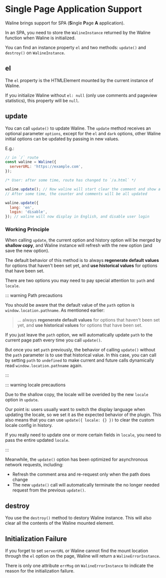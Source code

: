 # Single Page Application Support

Waline brings support for SPA (**S**ingle **P**age **A** application).

In an SPA, you need to store the `WalineInstance` returned by the Waline function when Waline is initialized.

You can find an instance property `el` and two methods: `update()` and `destroy()` on `WalineInstance`.

## el

The `el` property is the HTMLElement mounted by the current instance of Waline.

If you initialize Waline without `el: null` (only use comments and pageview statistics), this property will be `null`.

## update

You can call `update()` to update Waline. The `update` method receives an optional parameter `options`, except for the `el` and `dark` options, other Waline initial options can be updated by passing in new values.

E.g.:

```js
// in `/` route
const waline = Waline({
  serverURL: 'https://example.com',
});

/* User: after some time, route has changed to `/a.html` */

waline.update(); // Now waline will start clear the comment and show a loading state.
// After some time, the counter and comments will be all updated

waline.update({
  lang: 'en',
  login: 'disable',
}); // waline will now display in English, and disable user login
```

### Working Principle

When calling `update`, the current option and history option will be merged by **shallow copy**, and Waline instance will refresh with the new option (and save the new option).

The default behavior of this method is to always **regenerate default values** for options that haven't been set yet, and **use historical values** for options that have been set.

There are two options you may need to pay special attention to: `path` and `locale`.

::: warning Path precautions

You should be aware that the default value of the `path` option is `window.location.pathname`. As mentioned earlier:

> ... always **regenerate default values** for options that haven't been set yet, and **use historical values** for options that have been set.

If you just leave the `path` option, we will automatically update `path` to the current page path every time you call `update()`.

But once you set `path` previously, the behavior of calling `update()` without the `path` parameter is to use that historical value. In this case, you can call by setting `path` to `undefined` to make current and future calls dynamically read `window.location.pathname` again.

:::

::: warning locale precautions

Due to the shallow copy, the locale will be overided by the new `locale` option in `update`.

Our point is: users usually want to switch the display language when updating the locale, so we set it as the expected behavior of the plugin. This also means that you can use `update({ locale: {} })` to clear the custom locale config in history.

If you really need to update one or more certain fields in `locale`, you need to pass the entire updated `locale`.

:::

Meanwhile, the `update()` option has been optimized for asynchronous network requests, including:

- Refresh the comment area and re-request only when the path does change
- The new `update()` call will automatically terminate the no longer needed request from the previous `update()`.

## destroy

You use the `destroy()` method to destory Waline instance. This will also clear all the contents of the Waline mounted element.

## Initialization Failure

If you forget to set `serverURL` or Waline cannot find the mount location through the `el` option on the page, Waline will return a `WalineErrorInstance`.

There is only one attribute `errMsg` on `WalineErrorInstance` to indicate the reason for the initialization failure.
